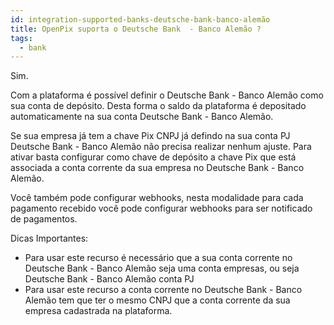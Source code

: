 ```yaml
---
id: integration-supported-banks-deutsche-bank-banco-alemão
title: OpenPix suporta o Deutsche Bank  - Banco Alemão ?
tags:
  - bank
---
```


Sim.

Com a plataforma é possível definir o Deutsche Bank  - Banco Alemão como sua conta de depósito. Desta forma o saldo da plataforma é depositado automaticamente na sua conta Deutsche Bank  - Banco Alemão.

Se sua empresa já tem a chave Pix CNPJ já defindo na sua conta PJ Deutsche Bank  - Banco Alemão não precisa realizar nenhum ajuste. Para ativar basta configurar como chave de depósito a chave Pix que está associada a conta corrente da sua empresa no Deutsche Bank  - Banco Alemão.

Você também pode configurar webhooks, nesta modalidade para cada pagamento recebido você pode configurar webhooks para ser notificado de pagamentos.

Dicas Importantes:

- Para usar este recurso é necessário que a sua conta corrente no Deutsche Bank  - Banco Alemão seja uma conta empresas, ou seja Deutsche Bank  - Banco Alemão conta PJ
- Para usar este recurso a conta corrente no Deutsche Bank  - Banco Alemão tem que ter o mesmo CNPJ que a conta corrente da sua empresa cadastrada na plataforma.
